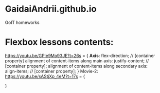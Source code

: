 # GaidaiAndrii.github.io  
GoIT homeworks

# Flexbox lessons contents:

  https://youtu.be/GPie9Mo93JE?t=26s = 
  {
    <b>Axis</b>: 
      flex-direction; // [container property]
    alignment of content-items along main axis: 
      justify-content; // [container property];
    alignment of content-items along secondary axis:
      align-items; // [container property];
  }
  Movie-2: https://youtu.be/sAStjXp_4eM?t=17s = 
  {
    
  }
